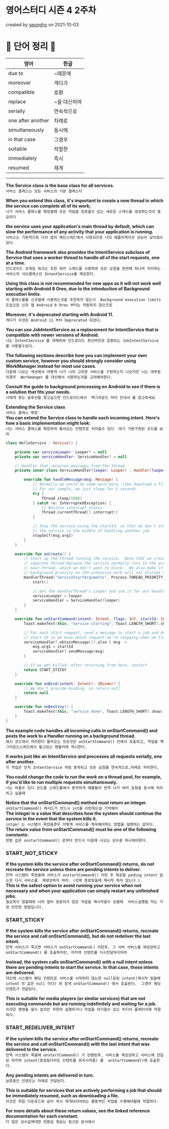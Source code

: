 # 영어스터디 시즌 4 2주차

created by [seungho](https://github.com/devaspirant0510) on 2021-10-03

# 📗 단어 정리 📘

|영어|한글|
|---|---|
|due to|~때문에|
|moreover |게다가|
|compatible|호환|
|replace|~을 대신하여|
|serially|연속적으로|
|one after another|차례로|
|simultaneously|동시에|
|in that case | 그경우|
|suitable|적절한|
|immediately|즉시|
|resumed|재게|

___
__The Service class is the base class for all services.__  
`서비스 클래스는 모든 서비스의 기본 클래스다`

__When you extend this class, it's important to create a new thread in which the service 
can complete all of its work;__  
`너가 서비스 클래스를 확장할때 모든 작업을 완료할수 있는 새로운 스레드를 생성하는것이 중요하다 `

__the service uses your application's main thread by default, which can slow the performance
of any activity that your application is running.__  
`서비스는 기본적으로 너의 앱의 메인스레드에서 사용되므로 너의 애플리케이션 성능이 낮아질수 있다.`

__The Android framework also provides the IntentService subclass of Service that uses a
worker thread to handle all of the start requests, one at a time.__  
`안드로이드 프레임 워크는 또한 워커 스레드를 사용하여 모든 요청을 한번에 하나씩 처리하는 
서비스의 서브클래스인 IntentService를 제공한다. `

__Using this class is not recommended for new apps as it will not work well starting with 
Android 8 Oreo, due to the introduction of Background execution limits.__   
`이 클래스를를 신규앱에 사용하는것을 추천하지 않는다  Background execution limits 
도입으로 신규 앱 Android 8 Oreo 부터는 작동하지 않으므로`

__Moreover, it's deprecated starting with Android 11.__  
`게다가 이것은 Android 11 부터 Deprecated 되었다.`

__You can use JobIntentService as a replacement for IntentService that is compatible 
with newer versions of Android.__  
`너는 IntentService 를 대체하여 안드로이드 최신버전과 호환되는 JobIntentService 를 사용할수있다. `

__The following sections describe how you can implement your own custom service, however 
you should strongly consider using WorkManager instead for most use cases.__   
`다음에 나오는 섹션에서 어떻게 너가 너의 고유한 서비스를 구현하는지 나오지만 너는 대부분의경우 
Workmanger 를 대신해서 사용하는것을 고려해야한다.`

__Consult <b>the guide to background processing on Android</b> to see if there is a solution 
that fits your needs.__  
`너에게 맞는 솔루션을 찾고싶으면 안드로이드에서  백그라운드 처리 안내서 를 참고하세요`  

__Extending the Service class__   
`서비스 클래스 확장`  
__You can extend the Service class to handle each incoming intent.
Here's how a basic implementation might look:__  
`너는 서비스 클래스를 확장하여 들어오는 인텐트로 처리할수 있다  여기 기본구현된 코드를 보라`  
```kotlin
class HelloService : Service() {

    private var serviceLooper: Looper? = null
    private var serviceHandler: ServiceHandler? = null

    // Handler that receives messages from the thread
    private inner class ServiceHandler(looper: Looper) : Handler(looper) {

        override fun handleMessage(msg: Message) {
            // Normally we would do some work here, like download a file.
            // For our sample, we just sleep for 5 seconds.
            try {
                Thread.sleep(5000)
            } catch (e: InterruptedException) {
                // Restore interrupt status.
                Thread.currentThread().interrupt()
            }

            // Stop the service using the startId, so that we don't stop
            // the service in the middle of handling another job
            stopSelf(msg.arg1)
        }
    }

    override fun onCreate() {
        // Start up the thread running the service.  Note that we create a
        // separate thread because the service normally runs in the process's
        // main thread, which we don't want to block.  We also make it
        // background priority so CPU-intensive work will not disrupt our UI.
        HandlerThread("ServiceStartArguments", Process.THREAD_PRIORITY_BACKGROUND).apply {
            start()

            // Get the HandlerThread's Looper and use it for our Handler
            serviceLooper = looper
            serviceHandler = ServiceHandler(looper)
        }
    }

    override fun onStartCommand(intent: Intent, flags: Int, startId: Int): Int {
        Toast.makeText(this, "service starting", Toast.LENGTH_SHORT).show()

        // For each start request, send a message to start a job and deliver the
        // start ID so we know which request we're stopping when we finish the job
        serviceHandler?.obtainMessage()?.also { msg ->
            msg.arg1 = startId
            serviceHandler?.sendMessage(msg)
        }

        // If we get killed, after returning from here, restart
        return START_STICKY
    }

    override fun onBind(intent: Intent): IBinder? {
        // We don't provide binding, so return null
        return null
    }

    override fun onDestroy() {
        Toast.makeText(this, "service done", Toast.LENGTH_SHORT).show()
    }
}
```
__The example code handles all incoming calls in onStartCommand() and posts the work to a Handler 
running on a background thread.__    
`예시 코드에서 처리한다 들어오는 모든것은 onStartCommand() 안에서 호출되고, 작업을 백그라운드스레드에서 돌고있는
핸들러에 게시한다.`  

__It works just like an IntentService and processes all requests serially, one after another.__    
`이 작업은 단지 IntentService 처럼 동작되고 모든 요청을 연속적으로,차례로 처리한다, `  

__You could change the code to run the work on a thread pool, for example, if you'd like to 
run multiple requests simultaneously.__  
`너는 바꿀수 있다 코드를 스레드풀에서 동작하게 예를들어 만약 너가 여러 요청을 동시에 처리하고 싶을때 `  

__Notice that the onStartCommand() method must return an integer.__   
`onStartCommand() 메서드가 만드시 int를 리턴하는걸 기억해라 `  
__The integer is a value that describes how the system should continue the service in the event 
that the system kills it.__     
`intger 는 시스템이 죽었을경우 어떻게 서비스를 계속해야하는 방법을 설명하는 값이다.`  
__The return value from onStartCommand() must be one of the following constants:__  
`반환 값은 onstartCommand() 로부터 반드시 다음에 나오는 상수중 하나여야한다.`  

### START_NOT_STICKY
__If the system kills the service after onStartCommand() returns, do not recreate the service 
unless there are pending intents to deliver.__    
`만약 시스템이 죽었을때 서비스가 onstartCommand() 리턴 후 제공할 peding intent 없는한 다시 서비스를 
재생성하지 마라. (강제 종료됬을때 재시작 하지 않는다.)`  
__This is the safest option to avoid running your service when not necessary and 
when your application can simply restart any unfinished jobs.__    
`필요하지 않을때와 너의 앱이 완료되지 않은 작업을 재시작할수 있을때  서비스실행을 막는 가장 안전한 방법입니다. `    
### START_STICKY
__If the system kills the service after onStartCommand() returns, recreate the
service and call onStartCommand(), but do not redeliver the last intent.__  
`만약 서비스가 죽으면 서비스가 onStartCommand() 리턴후, 그 서비 서비스를 재성성하고 
onStartCommand() 를 호출하지만, 마지막 인텐트를 다시전달하지마라 `   

__Instead, the system calls onStartCommand() with a null intent unless there are 
pending intents to start the service. In that case, those intents are delivered.__    
`대신에 시스템이 펜딩 인텐트로 서비스를 시작하지 않는한 null로된 intent(재시작 됬을때 intent 의 값은 null 이다)
와 함게 onStartCommand() 에서 호출된다. 
그경우 해당 인텐트가 전달된다.
`

__This is suitable for media players (or similar services) that are not executing 
commands but are running indefinitely and waiting for a job.__  
`이것은 명령을 할수 없지만 무한히 실행하거나 작업을 대기할수 있는 미디어 플레이어에 적절하다.`  
### START_REDELIVER_INTENT
__If the system kills the service after onStartCommand() returns, recreate the
service and call onStartCommand() with the last intent that was delivered to the service.__  
`만역 시스템이 죽을때 onstartCommand() 가 반환된후, 서비스를 재성성하고 서비스에 전달된 마지막 intent(종료됬더라도
인텐트를 유지시켜줌) 를 
onStartCommand()에 호출한다.`

__Any pending intents are delivered in turn.__   
`보류중인 인텐트는 차례로 전달된다.`

__This is suitable for services that are actively performing a job that should be 
immediately resumed, such as downloading a file.__  
`이것은 파일 다운로드와 같이 즉시 재개되어야되는 활동적인 작업을 수행해야될떄 적절하다.`

__For more details about these return values, see the linked reference documentation 
for each constant.__  
`더 많은 상수값에대한 반환값 정보는 링크된 문서에서 `